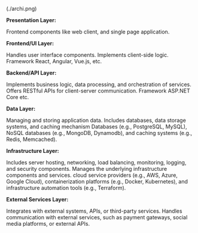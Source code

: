 (./archi.png)

**Presentation Layer:**

Frontend components like web client, and single page application.


**Frontend/UI Layer:**

Handles user interface components.
Implements client-side logic.
Framework React, Angular, Vue.js, etc.


**Backend/API Layer:**

Implements business logic, data processing, and orchestration of services.
Offers RESTful APIs for client-server communication.
Framework ASP.NET Core etc.


**Data Layer:**

Managing and storing application data.
Includes databases, data storage systems, and caching mechanism
Databases (e.g., PostgreSQL, MySQL), NoSQL databases (e.g., MongoDB, Dynamodb), and caching systems (e.g., Redis, Memcached).


**Infrastructure Layer:**

Includes server hosting, networking, load balancing, monitoring, logging, and security components.
Manages the underlying infrastructure components and services.
cloud service providers (e.g., AWS, Azure, Google Cloud), containerization platforms (e.g., Docker, Kubernetes), and infrastructure automation tools (e.g., Terraform).

**External Services Layer:**

Integrates with external systems, APIs, or third-party services.
Handles communication with external services, such as payment gateways, social media platforms, or external APIs.
